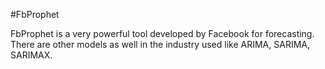 #FbProphet

FbProphet is a very powerful tool developed by Facebook for forecasting. There are other models as well in the industry used like ARIMA, SARIMA, SARIMAX. 
